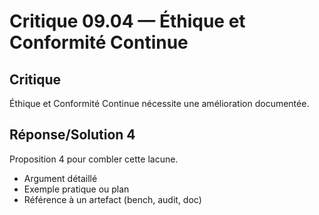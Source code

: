 # Critique 09.04 — Éthique et Conformité Continue

## Critique
Éthique et Conformité Continue nécessite une amélioration documentée.

## Réponse/Solution 4
Proposition 4 pour combler cette lacune.

- Argument détaillé
- Exemple pratique ou plan
- Référence à un artefact (bench, audit, doc)
